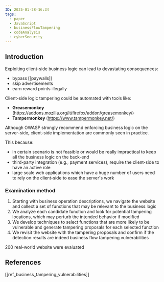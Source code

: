 ```yaml
---
ID: 2025-01-28-16:34
tags:
  - paper
  - JavaScript
  - businessFlowTampering
  - codeAnalysis
  - cyberSecurity
---
```

## Introduction

Exploiting client-side business logic can lead to devastating consequences:
- bypass [[paywalls]]
- skip advertisements
- earn reward points illegally

Client-side logic tampering could be automated with tools like:
- **Greasemonkey** (https://addons.mozilla.org/it/firefox/addon/greasemonkey/)
- **Tampermonkey** (https://www.tampermonkey.net/)

Although OWASP strongly recommend enforcing business logic on the server-side, client-side implementation are commonly seen in practice. 

This because:
- in certain scenario is not feasible or would be really impractical to keep all the business logic on the back-end
- third-party integration (e.g., payment services), require the client-side to have an active role
- large scale web applications which have a huge number of users need to rely on the client-side to ease the server's work

### Examination method

1. Starting with business operation descriptions, we navigate the website and collect a set of functions that may be relevant to the business logic
2. We analyze each candidate function and look for potential tampering locations, which may perturb the intended behavior if modified
3. We develop techniques to select functions that are more likely to be vulnerable and generate tampering proposals for each selected function
4. We revisit the website with the tampering proposals and confirm if the detection results are indeed business flow tampering vulnerabilities

200 real-world website were evaluated


## References
[[ref_business_tampering_vulnerabilities]]